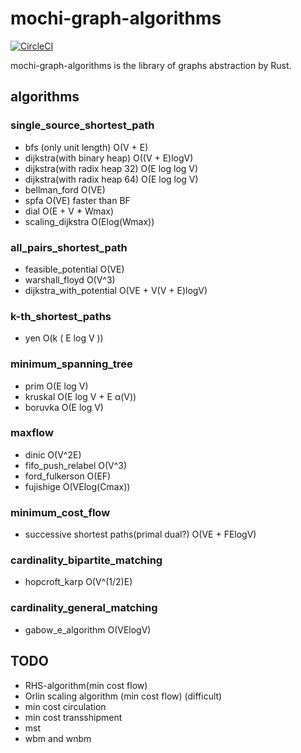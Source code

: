 # mochi-graph-algorithms

[![CircleCI](https://circleci.com/gh/kutimoti/mochi-graph-algorithms.svg?style=svg)](https://circleci.com/gh/kutimoti/mochi-graph-algorithms)

mochi-graph-algorithms is the library of graphs abstraction by Rust.

## algorithms

### single\_source\_shortest\_path

- bfs (only unit length)
  O(V + E)
- dijkstra(with binary heap) 
  O((V + E)logV)
- dijkstra(with radix heap 32)
  O(E log log V)
- dijkstra(with radix heap 64)
  O(E log log V)
- bellman\_ford 
  O(VE)
- spfa
  O(VE) faster than BF
- dial
  O(E + V * Wmax)
- scaling\_dijkstra
  O(Elog(Wmax))

### all\_pairs\_shortest\_path

- feasible\_potential
  O(VE)
- warshall\_floyd
  O(V^3)
- dijkstra\_with\_potential
  O(VE + V(V + E)logV)

### k-th\_shortest\_paths

- yen
  O(k ( E log V ))

### minimum\_spanning\_tree

- prim
  O(E log V)
- kruskal
  O(E log V + E α(V))
- boruvka
  O(E log V)

### maxflow

- dinic
  O(V^2E)
- fifo\_push\_relabel
  O(V^3)
- ford\_fulkerson
  O(EF)
- fujishige
  O(VElog(Cmax))

### minimum\_cost\_flow

- successive shortest paths(primal dual?)
  O(VE + FElogV)

### cardinality\_bipartite\_matching

- hopcroft\_karp
  O(V^(1/2)E)

### cardinality\_general\_matching

- gabow\_e\_algorithm
  O(VElogV)


## TODO

- RHS-algorithm(min cost flow)
- Orlin scaling algorithm (min cost flow) (difficult)
- min cost circulation
- min cost transshipment
- mst
- wbm and wnbm
